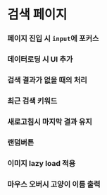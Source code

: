 # 검색 페이지

### 페이지 진입 시 `input`에 포커스

### 데이터로딩 시 UI 추가

### 검색 결과가 없을 때의 처리

### 최근 검색 키워드

### 새로고침시 마지막 결과 유지

### 랜덤버튼

### 이미지 lazy load 적용

### 마우스 오버시 고양이 이름 출력
